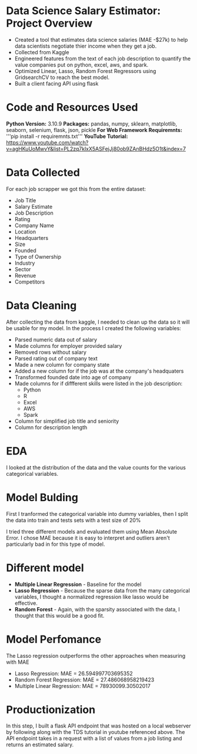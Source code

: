# Data Science Salary Estimator: Project Overview
* Created a tool that estimates data science salaries (MAE -$27k) to help data scientists negotiate thier income when they get a job. 
* Collected from Kaggle
* Engineered features from the text of each job description to quantify the value companies put on python, excel, aws, and spark.
* Optimized Linear, Lasso, Random Forest Regressors using GridsearchCV to reach the best model. 
* Built a client facing API using flask 

# Code and Resources Used
**Python Version:** 3.10.9
**Packages:** pandas, numpy, sklearn, matplotlib, seaborn, selenium, flask, json, pickle
**For Web Framework Requiremnts:** '''pip install -r requiremnts.txt'''
**YouTube Tutorial:** https://www.youtube.com/watch?v=agHKuUoMwvY&list=PL2zq7klxX5ASFejJj80ob9ZAnBHdz5O1t&index=7

# Data Collected
For each job scrapper we got this from the entire dataset:
* Job Title
* Salary Estimate
* Job Description
* Rating
* Company Name 
* Location
* Headquarters
* Size
* Founded
* Type of Ownership
* Industry
* Sector
* Revenue
* Competitors


# Data Cleaning
After collecting the data from kaggle, I needed to clean up the data so it will be usable for my model. 
In the process I created the following variables:
* Parsed numeric data out of salary 
* Made columns for employer provided salary 
* Removed rows without salary
* Parsed rating out of company text
* Made a new column for company state
* Added a new column for if the job was at the company's headquaters
* Transformed founded date into age of company
* Made columns for if diffferent skills were listed in the job description: 
  * Python 
  * R
  * Excel
  * AWS
  * Spark
* Column for simplified job title and seniority
* Column for description length

# EDA
I looked at the distribution of the data and the value counts for the various categorical variables. 

# Model Bulding
First I tranformed the categorical variable into dummy variables, then I split the data into train and tests sets with a test size of 20%

I tried three different models and evaluated them using Mean Absolute Error. I chose MAE because it is easy to interpret and outliers aren't 
particularly bad in for this type of model. 

# Different model 
  * **Multiple Linear Regression** - Baseline for the model
  * **Lasso Regression** - Because the sparse data from the many categorical variables, I thought a normalized regression like lasso would be effective.
  * **Random Forest** - Again, with the sparsity associated with the data, I thought that this would be a good fit.

# Model Perfomance  
  The Lasso regression outperforms the other approaches when measuring with MAE
   * Lasso Regression: MAE = 26.594997703695352
   * Random Forest Regression: MAE = 27.486068958219423
   * Multiple Linear Regression: MAE = 78930099.30502017    

# Productionization 
  In this step, I built a flask API endpoint that was hosted on a local webserver by following along with the TDS tutorial in youtube referenced above.
  The API endpoint takes in a request with a list of values from a job listing and returns an estimated salary. 





   
